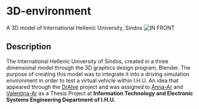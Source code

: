 # 3D-environment
A 3D model of International Hellenic University, Sindos
![IN  FRONT](https://github.com/Valentina-ar/3D-environment/assets/57010352/896a62fe-ca70-4769-9e53-c5cb69bf4870)

## Description
The International Hellenic University of Sindos, created in a three dimensional model through the 3D graphics design program, Blender.
The purpose of creating this model was to integrate it into a driving simulation environment in order to test a virtual vehicle within I.H.U. An idea that appeared through the [DrAIve](https://draive.gr/) project and was assigned to [Anna-Ar](https://github.com/Anna-ar) and [Valentina-Ar](https://github.com/Valentina-ar) as a Thesis Project at **Information Technology and Electronic Systems Engineering Department of I.H.U.**
